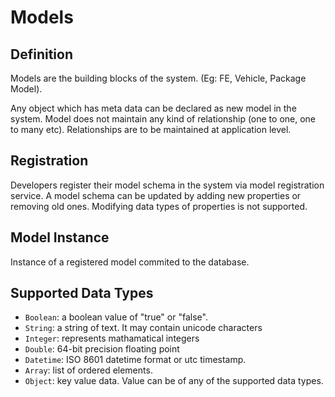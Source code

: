 # Models

## Definition

Models are the building blocks of the system. (Eg: FE, Vehicle, Package Model).

Any object which has meta data can be declared as new model in the system. Model does not maintain any kind of relationship (one to one, one to many etc). Relationships are to be maintained at application level.

## Registration

Developers register their model schema in the system via model registration service. A model schema can be updated by adding new properties or removing old ones. Modifying data types of properties is not supported.

## Model Instance

Instance of a registered model commited to the database.

## Supported Data Types

- `Boolean`: a boolean value of "true" or "false".
- `String`: a string of text. It may contain unicode characters
- `Integer`: represents mathamatical integers
- `Double`: 64-bit precision floating point
- `Datetime`: ISO 8601 datetime format or utc timestamp.
- `Array`: list of ordered elements.
- `Object`: key value data. Value can be of any of the supported data types.
